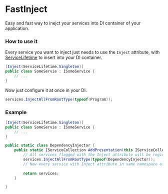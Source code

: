 # FastInject

Easy and fast way to inejct your services into DI container of your application.

### How to use it

Every service you want to inject just needs to use the `Inject` attribute,
with [ServiceLifetime](https://learn.microsoft.com/en-us/dotnet/api/microsoft.extensions.dependencyinjection.servicelifetime?view=dotnet-plat-ext-7.0)
to insert into your DI container.

```csharp
[Inject(ServiceLifetime.Singleton)]
public class SomeServie : ISomeService {
	// ...
}
```

Now just configure it at once in your DI.

```csharp
services.InjectAllFromRootType(typeof(Program));
```

### Example

```csharp
[Inject(ServiceLifetime.Singleton)]
public class SomeServie : ISomeService {
	// ...
}

public static class DependencyInjector {
	public static IServiceCollection AddPresentation(this IServiceCollection services) {
		// All services flagged with the Inject attribute will be registered
		services.InjectAllFromRootType(typeof(DependencyInjector));
		// Now every service with Inject attribute in same namespace of DependencyInjector class will be inserted automatically into DI container.
		
		return services;
	}

}
```